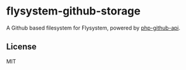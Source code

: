 # flysystem-github-storage

A Github based filesystem for Flysystem, powered by [php-github-api](https://github.com/KnpLabs/php-github-api).

## License

MIT
